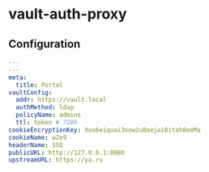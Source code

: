 # vault-auth-proxy

## Configuration

```yaml
---
---
meta:
  title: Portal
vaultConfig:
  addr: https://vault.local
  authMethod: ldap
  policyName: admins
  ttl: token # 720h
cookieEncryptionKey: Xoo6eiquai3oow2uBaejai8itah8eeMa
cookieName: w2e9
headerName: SSO
publicURL: http://127.0.0.1:8080
upstreamURL: https://ya.ru
```
